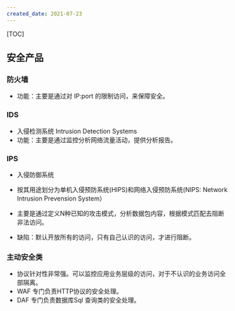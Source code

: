 ```yaml
---
created_date: 2021-07-23
---
```


[TOC]

## 安全产品
### 防火墙
- 功能：主要是通过对 IP:port 的限制访问，来保障安全。

### IDS
- 入侵检测系统 Intrusion Detection Systems
- 功能：主要是通过监控分析网络流量活动，提供分析报告。

### IPS
- 入侵防御系统
- 按其用途划分为单机入侵预防系统(HIPS)和网络入侵预防系统(NIPS: Network Intrusion Prevension System）
- 主要是通过定义N种已知的攻击模式，分析数据包内容，根据模式匹配去阻断非法访问。

- 缺陷：默认开放所有的访问，只有自己认识的访问，才进行阻断。

### 主动安全类
- 协议针对性非常强。可以监控应用业务层级的访问，对于不认识的业务访问全部隔离。
- WAF 专门负责HTTP协议的安全处理。
- DAF 专门负责数据库Sql 查询类的安全处理。
